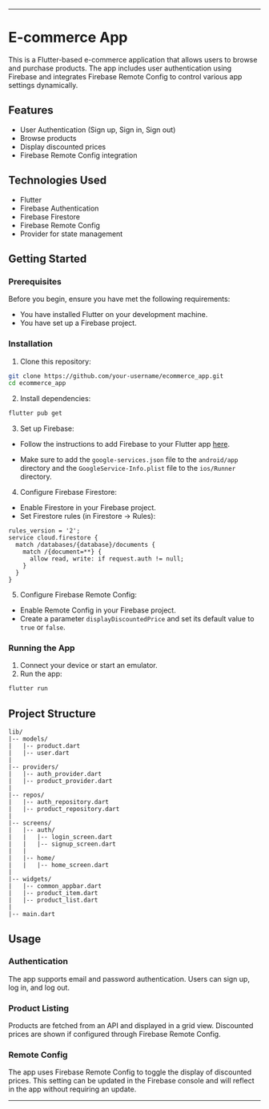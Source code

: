 ---

# E-commerce App

This is a Flutter-based e-commerce application that allows users to browse and purchase products. The app includes user authentication using Firebase and integrates Firebase Remote Config to control various app settings dynamically.

## Features

- User Authentication (Sign up, Sign in, Sign out)
- Browse products
- Display discounted prices
- Firebase Remote Config integration

## Technologies Used

- Flutter
- Firebase Authentication
- Firebase Firestore
- Firebase Remote Config
- Provider for state management

## Getting Started

### Prerequisites

Before you begin, ensure you have met the following requirements:

- You have installed Flutter on your development machine.
- You have set up a Firebase project.

### Installation

1. Clone this repository:

```bash
git clone https://github.com/your-username/ecommerce_app.git
cd ecommerce_app
```

2. Install dependencies:

```bash
flutter pub get
```

3. Set up Firebase:

- Follow the instructions to add Firebase to your Flutter app [here](https://firebase.flutter.dev/docs/overview).

- Make sure to add the `google-services.json` file to the `android/app` directory and the `GoogleService-Info.plist` file to the `ios/Runner` directory.

4. Configure Firebase Firestore:

- Enable Firestore in your Firebase project.
- Set Firestore rules (in Firestore -> Rules):

```plaintext
rules_version = '2';
service cloud.firestore {
  match /databases/{database}/documents {
    match /{document=**} {
      allow read, write: if request.auth != null;
    }
  }
}
```

5. Configure Firebase Remote Config:

- Enable Remote Config in your Firebase project.
- Create a parameter `displayDiscountedPrice` and set its default value to `true` or `false`.

### Running the App

1. Connect your device or start an emulator.
2. Run the app:

```bash
flutter run
```

## Project Structure

```plaintext
lib/
|-- models/
|   |-- product.dart
|   |-- user.dart
|
|-- providers/
|   |-- auth_provider.dart
|   |-- product_provider.dart
|
|-- repos/
|   |-- auth_repository.dart
|   |-- product_repository.dart
|
|-- screens/
|   |-- auth/
|   |   |-- login_screen.dart
|   |   |-- signup_screen.dart
|   |
|   |-- home/
|   |   |-- home_screen.dart
|
|-- widgets/
|   |-- common_appbar.dart
|   |-- product_item.dart
|   |-- product_list.dart
|
|-- main.dart
```

## Usage

### Authentication

The app supports email and password authentication. Users can sign up, log in, and log out.

### Product Listing

Products are fetched from an API and displayed in a grid view. Discounted prices are shown if configured through Firebase Remote Config.

### Remote Config

The app uses Firebase Remote Config to toggle the display of discounted prices. This setting can be updated in the Firebase console and will reflect in the app without requiring an update.



---